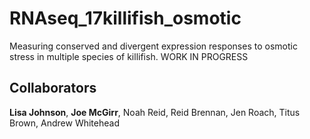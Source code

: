# RNAseq_17killifish_osmotic
Measuring conserved and divergent expression responses to osmotic stress in multiple species of killifish.
WORK IN PROGRESS

## Collaborators
<b>Lisa Johnson</b>, <b>Joe McGirr</b>, Noah Reid, Reid Brennan, Jen Roach, Titus Brown, Andrew Whitehead

